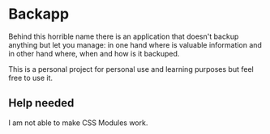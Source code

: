 # Backapp

Behind this horrible name there is an application that doesn't backup anything but let you manage: in one hand where is valuable information and in other hand where, when and how is it backuped.

This is a personal project for personal use and learning purposes but feel free to use it.

## Help needed

I am not able to make CSS Modules work.
